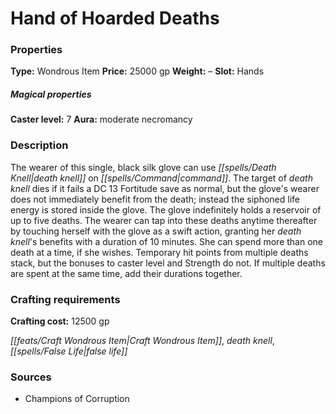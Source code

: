 ﻿---
Title: "Hand of Hoarded Deaths"
Type: "Wondrous Item"
Price: "25000 gp"
Weight: "–"
Slot: "Hands"
Caster level: "7"
Aura: "moderate necromancy"
Description: |
  "The wearer of this single, black silk glove can use _death knell_ on command. The target of _death knell_ dies if it fails a DC 13 Fortitude save as normal, but the glove's wearer does not immediately benefit from the death; instead the siphoned life energy is stored inside the glove. The glove indefinitely holds a reservoir of up to five deaths. The wearer can tap into these deaths anytime thereafter by touching herself with the glove as a swift action, granting her _death knell's_ benefits with a duration of 10 minutes. She can spend more than one death at a time, if she wishes. Temporary hit points from multiple deaths stack, but the bonuses to caster level and Strength do not. If multiple deaths are spent at the same time, add their durations together."
Crafting cost: "12500 gp"
Sources: "['Champions of Corruption']"
---

# Hand of Hoarded Deaths

### Properties

**Type:** Wondrous Item **Price:** 25000 gp **Weight:** – **Slot:** Hands

##### Magical properties

**Caster level:** 7 **Aura:** moderate necromancy

### Description

The wearer of this single, black silk glove can use _[[spells/Death Knell|death knell]]_ on _[[spells/Command|command]]_. The target of _death knell_ dies if it fails a DC 13 Fortitude save as normal, but the glove's wearer does not immediately benefit from the death; instead the siphoned life energy is stored inside the glove. The glove indefinitely holds a reservoir of up to five deaths. The wearer can tap into these deaths anytime thereafter by touching herself with the glove as a swift action, granting her _death knell_'s benefits with a duration of 10 minutes. She can spend more than one death at a time, if she wishes. Temporary hit points from multiple deaths stack, but the bonuses to caster level and Strength do not. If multiple deaths are spent at the same time, add their durations together.

### Crafting requirements

**Crafting cost:** 12500 gp

_[[feats/Craft Wondrous Item|Craft Wondrous Item]]_, _death knell_, _[[spells/False Life|false life]]_

### Sources

* Champions of Corruption